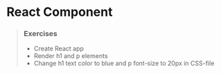 # React Component

>### Exercises
>* Create React app
>* Render h1 and p elements
>* Change h1 text color to blue and p font-size to 20px in CSS-file